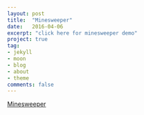 ```yaml
---
layout: post
title:  "Minesweeper"
date:   2016-04-06
excerpt: "click here for minesweeper demo"
project: true
tag:
- jekyll 
- moon
- blog
- about
- theme
comments: false
---
```


[Minesweeper](https://imhojang.github.io/imhome/minesweeper)